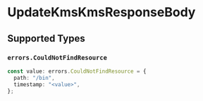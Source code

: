 # UpdateKmsKmsResponseBody


## Supported Types

### `errors.CouldNotFindResource`

```typescript
const value: errors.CouldNotFindResource = {
  path: "/bin",
  timestamp: "<value>",
};
```

